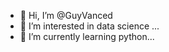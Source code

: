 - 👋 Hi, I’m @GuyVanced
- 👀 I’m interested in data science ...
- 🌱 I’m currently learning python...


<!---
GuyVanced/GuyVanced is a ✨ special ✨ repository because its `README.md` (this file) appears on your GitHub profile.
You can click the Preview link to take a look at your changes.
--->
